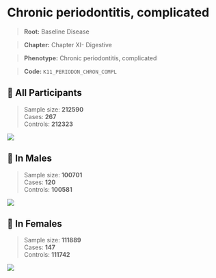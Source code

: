 # Chronic periodontitis, complicated

> **Root:** Baseline Disease  

> **Chapter:** Chapter XI- Digestive  

> **Phenotype:** Chronic periodontitis, complicated  

> **Code:** `K11_PERIODON_CHRON_COMPL`

## 🧪 All Participants  
> Sample size: **212590**  
> Cases: **267**  
> Controls: **212323**
<img src="/Disease/Figures/ALL/Incidence/K11_PERIODON_CHRON_COMPL.png"/>
<CsvTable src="/Disease_Data/ALL/Incidence/COX_K11_PERIODON_CHRON_COMPL.csv" label="🔍 View full results" />

## 👨 In Males  
> Sample size: **100701**  
> Cases: **120**  
> Controls: **100581**
<img src="/Disease/Figures/Male/Incidence/K11_PERIODON_CHRON_COMPL.png"/>
<CsvTable src="/Disease_Data/Male/Incidence/COX_K11_PERIODON_CHRON_COMPL.csv" label="🔍 View full results" />

## 👩 In Females  
> Sample size: **111889**  
> Cases: **147**  
> Controls: **111742**
<img src="/Disease/Figures/Female/Incidence/K11_PERIODON_CHRON_COMPL.png"/>
<CsvTable src="/Disease_Data/Female/Incidence/COX_K11_PERIODON_CHRON_COMPL.csv" label="🔍 View full results" />
